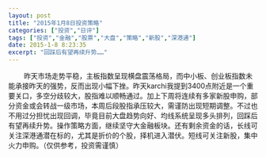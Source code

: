 ```yaml
---
layout: post
title: "2015年1月8日投资策略"
categories: ["投资","日评"]
tags: ["投资","金融","股票","大盘","策略","新股","深港通"]
date: 2015-1-8 8:23:35
excerpt: "回踩后有望再续升势……"
---
```

&nbsp;&nbsp;&nbsp;&nbsp;&nbsp;&nbsp;&nbsp;&nbsp;昨天市场走势平稳，主板指数呈现横盘震荡格局，而中小板、创业板指数未能承接昨天的强势，反而出现小幅下挫。昨天karchi我提到3400点附近是一个重要关口，多空分歧较大，股指难以顺畅通过。加上下周将连续有多家新股申购，部分资金或会转战一级市场，本周后段股指承压较大，需谨防出现短期调整。不过也不用过分担忧出现回调，毕竟目前大盘趋势向好、均线系统呈现多头排列，回踩后有望再续升势。操作策略方面，继续坚守大金融板块。还有剩余资金的话，长线可关注深港通潜在标的，尤其是折价的个股，择机进入潜伏。短线可关注新股，集中火力申购。（仅供参考，投资需谨慎）